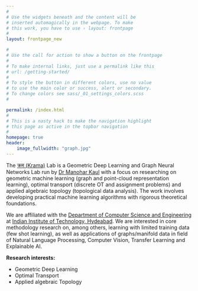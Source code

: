 ```yaml
---
#
# Use the widgets beneath and the content will be
# inserted automagically in the webpage. To make
# this work, you have to use › layout: frontpage
#
layout: frontpage_new

#
# Use the call for action to show a button on the frontpage
#
# To make internal links, just use a permalink like this
# url: /getting-started/
#
# To style the button in different colors, use no value
# to use the main color or success, alert or secondary.
# To change colors see sass/_01_settings_colors.scss
#

permalink: /index.html
#
# This is a nasty hack to make the navigation highlight
# this page as active in the topbar navigation
#
homepage: true
header:
    image_fullwidth: "graph.jpg"
---
```

<p>The <a href="/about_name">क्रम (Krama)</a> Lab is a Geometric Deep Learning and Graph Neural Networks Lab run by <a href="https://subodh01006.github.io" target="_blank">Dr Manohar Kaul</a> with a focus on researching on geometric machine learning (graph and point-cloud representation learning), optimal transport (discrete OT and assignment problems) and applied algebraic topology (topological data analysis). The work involves developing practical machine learning algorithms with rigorous theoretical foundations.
</p>
<p>We are affiliated with the <a href="https://cse.iith.ac.in" target="_blank">Department of Computer Science and Engineering</a> at <a href="https://www.iith.ac.in" target="_blank">Indian Institute of Technology, Hydeabad</a>. We are interested in core methodology research on, among others, learning with limited training data (few shot learning), as well as applications of graphs/manifold data in field of Natural Language Processing, Computer Vision, Transfer Learning and Explainable AI.
</p>
<b>Research interests:</b>
<ul>
<li> Geometric Deep Learning </li>
<li> Optimal Transport </li>
<li> Applied algebraic Topology </li>
</ul>
